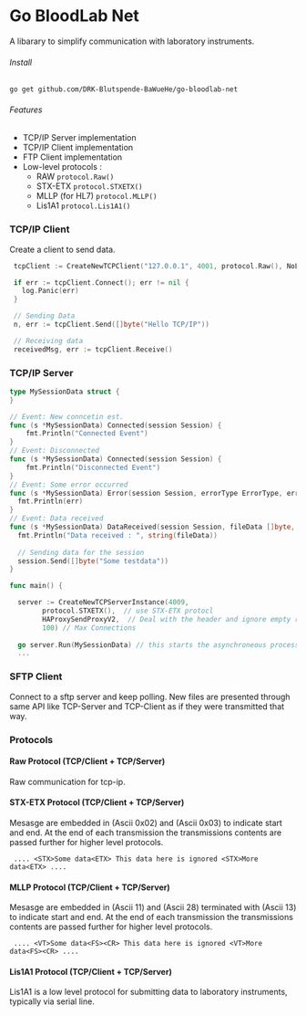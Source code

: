 # Go BloodLab Net

A libarary to simplify communication with laboratory instruments.

###### Install
`go get github.com/DRK-Blutspende-BaWueHe/go-bloodlab-net`

###### Features
  - TCP/IP Server implementation
  - TCP/IP Client implementation
  - FTP Client implementation
  - Low-level protocols : 
      - RAW `protocol.Raw()` 
	  - STX-ETX `protocol.STXETX()`  
	  - MLLP (for HL7) `protocol.MLLP()`
	  - Lis1A1  `protocol.Lis1A1()`

### TCP/IP Client 

Create a client to send data. 

``` go
 tcpClient := CreateNewTCPClient("127.0.0.1", 4001, protocol.Raw(), NoLoadBalancer)

 if err := tcpClient.Connect(); err != nil {  
   log.Panic(err)
 }

 // Sending Data
 n, err := tcpClient.Send([]byte("Hello TCP/IP"))

 // Receiving data
 receivedMsg, err := tcpClient.Receive()
```
### TCP/IP Server

``` go
type MySessionData struct {
}

// Event: New conncetin est.
func (s *MySessionData) Connected(session Session) {
	fmt.Println("Connected Event")
}
// Event: Disconnected
func (s *MySessionData) Connected(session Session) {
	fmt.Println("Disconnected Event")
}
// Event: Some error occurred
func (s *MySessionData) Error(session Session, errorType ErrorType, err error) {
  fmt.Println(err)
}
// Event: Data received
func (s *MySessionData) DataReceived(session Session, fileData []byte, receiveTimestamp time.Time) {
  fmt.Println("Data received : ", string(fileData))
  
  // Sending data for the session
  session.Send([]byte("Some testdata"))
}

func main() {

  server := CreateNewTCPServerInstance(4009,
		protocol.STXETX(),  // use STX-ETX protocl
		HAProxySendProxyV2,  // Deal with the header and ignore empty requests
		100) // Max Connections	 
  
  go server.Run(MySessionData) // this starts the asynchroneous process 
  ...
```

### SFTP Client
Connect to a sftp server and keep polling. New files are presented through same API like TCP-Server and TCP-Client as if they were transmitted that way.

### Protocols

#### Raw Protocol (TCP/Client + TCP/Server)
Raw communication for tcp-ip. 

#### STX-ETX Protocol (TCP/Client + TCP/Server)
Mesasge are embedded in <STX> (Ascii 0x02) and <ETX> (Ascii 0x03) to indicate start and end. At the end of each transmission the transmissions contents are passed further for higher level protocols.

```Transmission example
 .... <STX>Some data<ETX> This data here is ignored <STX>More data<ETX> ....
```

#### MLLP Protocol (TCP/Client + TCP/Server)
Mesasge are embedded in <VT> (Ascii 11) and <FS> (Ascii 28) terminated with <CR> (Ascii 13) to indicate start and end. At the end of each transmission the transmissions contents are passed further for higher level protocols.

```Transmission example
 .... <VT>Some data<FS><CR> This data here is ignored <VT>More data<FS><CR> ....
```

#### Lis1A1 Protocol (TCP/Client + TCP/Server)
Lis1A1 is a low level protocol for submitting data to laboratory instruments, typically via serial line.
